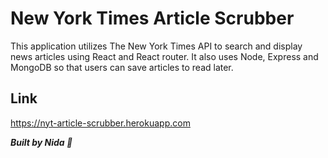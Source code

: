 # New York Times Article Scrubber
This application utilizes The New York Times API to search and display news articles using React and React router. It also uses Node, Express and MongoDB so that users can save articles to read later.


## Link
https://nyt-article-scrubber.herokuapp.com


__*Built by Nida :100:*__

